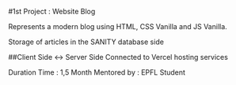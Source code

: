 #1st Project : Website Blog

Represents a modern blog using HTML, CSS Vanilla and JS Vanilla. 

Storage of articles in the SANITY database side

##Client Side <-> Server Side 
Connected to Vercel hosting services

Duration Time : 1,5 Month
Mentored by : EPFL Student
